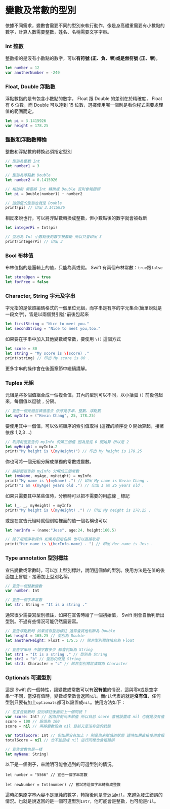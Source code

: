 # 變數及常數的型別

依據不同需求，變數會需要不同的型別來執行動作，像是身高體重需要有小數點的數字，計算人數需要整數，姓名、名稱需要文字字串。

### Int 整數

整數指的是沒有小數點的數字，可以**有符號 (正、負、零)**或是**無符號 (正、零)**。

```swift
let number = 12
var anotherNumber = -240

```


### Float, Double 浮點數

浮點數指的是有包含小數點的數字， Float 跟 Double 的差別在於精確度， Float 有 6 位數，而 Double 可以達到 15 位數，選擇使用哪一個則是看你程式需要處理值的範圍而定。

```swift
let pi = 3.1415926
var height = 178.25

```


### 整數和浮點數轉換

整數和浮點數的轉換必須指定型別

```swift
// 型別為整數 Int
let number1 = 3

// 型別為浮點數 Double
let number2 = 0.1415926

// 相加前 需要將 Int 轉換成 Double 否則會報錯誤
let pi = Double(number1) + number2

// 這個值的型別也就是 Double
print(pi) // 印出 3.1415926
```

相反來說也行，可以將浮點數轉換成整數，但小數點後的數字就會被截斷

```swift
let integerPi = Int(pi)

// 型別為 Int 小數點後的數字被截斷 所以只會印出 3
print(integerPi) // 印出 3

```


### Bool 布林值

布林值指的是邏輯上的值，只能為真或假。 Swift 有兩個布林常數：`true`跟`false`

```swift
let storeOpen = true
let forFree = false

```


### Character, String 字元及字串

字元指的是依照編碼格式的一個單位元組，而字串是有序的字元集合(簡單說就是一段文字)，皆是以兩個雙引號`"`前後包起來

```swift
let firstString = "Nice to meet you."
let secondString = "Nice to meet you,too."

```

如果要在字串中加入其他變數或常數，要使用 `\()` 這個方式

```swift
let score = 80
let string = "My score is \(score) ."
print(string) // 印出 My score is 80 .

```

更多字串的操作會在後面章節中繼續講解。


### Tuples 元組

元組是將多個值組合成一個複合值，其內的型別可以不同，以小括弧 `()` 前後包起來，每個值以逗號 `,` 分隔。

```swift
// 宣告一個元組並填值進去 依序是字串、整數、浮點數
let myInfo = ("Kevin Chang", 25, 178.25)

```

要使用其中一個值，可以依照順序的索引值取得 (這裡的順序從 0 開始算起，接著依序 1,2,3 ...)

```swift
// 取得前面宣告的 myInfo 的第三個值 因為是從 0 開始算 所以是 2
let myHeight = myInfo.2
print("My height is \(myHeight)") // 印出 My height is 178.25

```

你也可將一個元組分解成單獨的常數或變數。

```swift
// 將前面宣告的 myInfo 分解成三個常數
let (myName, myAge, myHeight) = myInfo
print("My name is \(myName) .") // 印出 My name is Kevin Chang .
print("I am \(myAge) years old .") // 印出 I am 25 years old . 

```

如果只需要其中某些值時，分解時可以把不需要的用底線 `_` 標記

```swift
let (_, _, myHeight) = myInfo
print("My height is \(myHeight) .") // 印出 My height is 178.25 .


```

或是在宣告元組時就個別給裡面的值一個名稱也可以

```swift
let herInfo = (name:"Jess", age:24, height:160.5)

// 除了用順序取得外 如果有設定名稱 也可以直接取用
print("Her name is \(herInfo.name) . ") // 印出 Her name is Jess .

```


### Type annotation 型別標註

宣告變數或常數時，可以加上型別標註，說明這個值的型別。使用方法是在值的後面加上冒號 `:` 接著加上型別名稱。

```swift
// 宣告一個整數變數
var number: Int

// 宣告一個字串常數
let str: String = "It is a string ."

```

通常很少需要寫型別標註，如果在宣告時給了一個初始值， Swift 則會自動判斷出型別。不過有些情況可能仍然需要寫。

```swift
// 宣告浮點數時 如果沒有型別標註 通常會將他判斷為 Double 
let height = 165.25 // 型別為 Double
let anotherHeight: Float = 175.5 // 除非型別標註填寫為 Float

// 宣告字串時 不論字數多少 都會判斷為 String
let str1 = "It is a string ." // 型別為 String
let str2 = "b" // 型別仍然是 String
let str3: Character = "c" // 除非型別標註填寫為 Character


```


### Optionals 可選型別

這是 Swift 的一個特性，讓變數或常數可以有**沒有值**的情況，這與零`0`或是空字串`""`不同，當沒有值時，變數或常數會返回`nil`。而`nil`代表的就是**沒有值**，任何型別只要有加上`optionals`都可以設置成`nil`。使用方法如下：

```swift
// 在宣告變數時 型別標註後面加上一個問號 ?
var score: Int? // 因為目前尚未賦值 所以目前 score 會被設置成 nil 也就是沒有值的狀態
score = 100 // 設值為 100
score = nil // 再將變數設為 nil 目前又是沒有值的狀態

var totalScore: Int // 但如果沒有加上 ? 則是尚未賦值的狀態 這時如果直接使用會報錯誤
totalScore = nil // 也不能設成 nil 這行同樣也會報錯誤

// 宣告常數也是一樣
let myName: String?


```

以下是一個例子，來說明可能會遇到的可選型別的情況。

```
let number = "5566" // 宣告一個字串常數

let newNumber = Int(number) // 嘗試將這個字串轉換成整數

```

這時如果原字串內容不是單純的數字，轉換後則是會返回`nil`，來避免發生錯誤的情況。也就是說返回的是一個可選型別`Int?`，他可能會是整數，也可能是`nil`。









